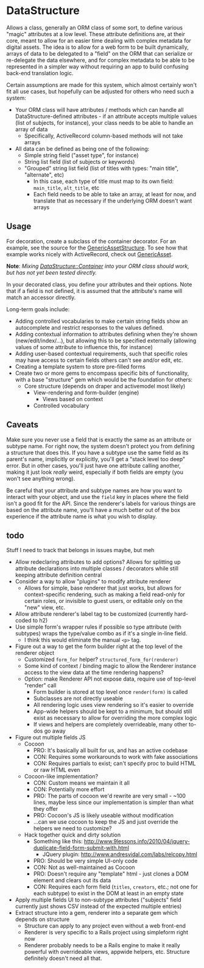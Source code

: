DataStructure
====

Allows a class, generally an ORM class of some sort, to define various "magic" attributes at a
low level.  These attribute definitions are, at their core, meant to allow for an easier time
dealing with complex metadata for digital assets.  The idea is to allow for a web form to be
built dynamically, arrays of data to be delegated to a "field" on the ORM that can serialize or
re-delegate the data elsewhere, and for complex metadata to be able to be represented in a simpler
way without requiring an app to build confusing back-end translation logic.

Certain assumptions are made for this system, which almost certainly won't fit all use cases, but
hopefully can be adjusted for others who need such a system:

* Your ORM class will have attributes / methods which can handle all DataStructure-defined
  attributes - if an attribute accepts multiple values (list of subjects, for instance), your
  class needs to be able to handle an array of data
  * Specifically, ActiveRecord column-based methods will not take arrays
* All data can be defined as being one of the following:
  * Simple string field ("asset type", for instance)
  * String list field (list of subjects or keywords)
  * "Grouped" string list field (list of titles with types: "main title", "alternate", etc)
    * In this case, each type of title must map to its own field: `main_title`, `alt_title`, etc
    * Each field needs to be able to take an array, at least for now, and translate that as
      necessary if the underlying ORM doesn't want arrays

Usage
---

For decoration, create a subclass of the container decorator.  For an example, see the source
for the [GenericAssetStructure](app/decorators/generic_asset_structure.rb).  To see how that example
works nicely with ActiveRecord, check out [GenericAsset](app/models/generic_asset.rb).

**Note**: *Mixing [DataStructure::Container](lib/data_structure/container.rb) into your ORM class should work, but has not yet been tested directly.*

In your decorated class, you define your attributes and their options.  Note that if a field is
not defined, it is assumed that the attribute's name will match an accessor directly.

Long-term goals include:

* Adding controlled vocabularies to make certain string fields show an autocomplete and restrict
  responses to the values defined.
* Adding contextual information to attributes defining when they're shown (new/edit/index/...),
  but allowing this to be specified externally (allowing values of some attribute to influence
  this, for instance)
* Adding user-based contextual requirements, such that specific roles may have access to certain
  fields others can't see and/or edit, etc.
* Creating a template system to store pre-filled forms
* Create two or more gems to encompass specific bits of functionality, with a base "structure" gem
  which would be the foundation for others:
  * Core structure (depends on draper and activemodel most likely)
    * View-rendering and form-builder (engine)
      * Views based on context
    * Controlled vocabulary

Caveats
---

Make sure you never use a field that is exactly the same as an attribute or
subtype name.  For right now, the system doesn't protect you from defining a
structure that does this.  If you have a subtype use the same field as its
parent's name, implicitly or explicitly, you'll get a "stack level too deep"
error.  But in other cases, you'll just have one attribute calling another,
making it just look *really* weird, especially if both fields are empty (you
won't see anything wrong).

Be careful that your attribute and subtype names are how you want to interact
with your object, and use the `field` key in places where the field isn't a
good fit for the API.  Since the renderer's labels for various things are based
on the attribute name, you'll have a much better out of the box experience if
the attribute name is what you wish to display.

todo
---

Stuff I need to track that belongs in issues maybe, but meh

* Allow redeclaring attributes to add options?  Allows for splitting up attribute declarations
  into multiple classes / decorators while still keeping attribute definition central
* Consider a way to allow "plugins" to modify attribute renderer
  * Allows for simple, base renderer that just works, but allows for context-specific rendering,
    such as making a field read-only for certain roles, or invisible to guest users, or
    editable only on the "new" view, etc.
* Allow attribute renderer's label tag to be customized (currently hard-coded to h2)
* Use simple form's wrapper rules if possible so type attribute (with subtypes) wraps the
  type/value combo as if it's a single in-line field.
  * I think this would eliminate the manual `<p>` tag.
* Figure out a way to get the form builder right at the top level of the renderer object
  * Customized `form_for` helper?  `structured_form_for(renderer)`
  * Some kind of context / binding magic to allow the Renderer instance access to the view data
    at the time rendering happens?
  * Option: make Renderer API not expose data, require use of top-level "render" call
    * Form builder is stored at top level once `render(form)` is called
    * Subclasses are not directly useable
    * All rendering logic uses view rendering so it's easier to override
    * App-wide helpers should be kept to a minimum, but should still exist as necessary to
      allow for overriding the more complex logic
    * If views and helpers are completely overrideable, many other to-dos go away
* Figure out multiple fields JS
  * Cocoon
    * PRO: It's basically all built for us, and has an active codebase
    * CON: Requires some workarounds to work with fake associations
    * CON: Requires partials to exist; can't specify proc to build HTML or raw HTML even
  * Cocoon-like implementation?
    * CON: Custom means we maintain it all
    * CON: Potentially more effort
    * PRO: The parts of cocoon we'd rewrite are very small - ~100 lines, maybe less since
      our implementation is simpler than what they offer
    * PRO: Cocoon's JS is likely useable without modification
    * ...can we use cocoon to keep the JS and just override the helpers we need to customize?
  * Hack together quick and dirty solution
    * Something like this: http://www.9lessons.info/2010/04/jquery-duplicate-field-form-submit-with.html
      * JQuery plugin: http://www.andresvidal.com/labs/relcopy.html
    * PRO: Should be very simple UI-only code
    * CON: Not as well-maintained as Cocoon
    * PRO: Doesn't require any "template" html - just clones a DOM element and clears out its data
    * CON: Requires each form field (`titles`, `creators`, etc.; not one for each subtype) to exist in
      the DOM at least in an empty state
* Apply multiple fields UI to non-subtype attributes ("subjects" field
  currently just shows CSV instead of the expected multiple entries)
* Extract structure into a gem, renderer into a separate gem which depends on structure
  * Structure can apply to any project even without a web front-end
  * Renderer is very specific to a Rails project using simpleform right now
  * Renderer probably needs to be a Rails engine to make it really powerful with overrideable views,
    appwide helpers, etc.  Structure definitely doesn't need all that.

